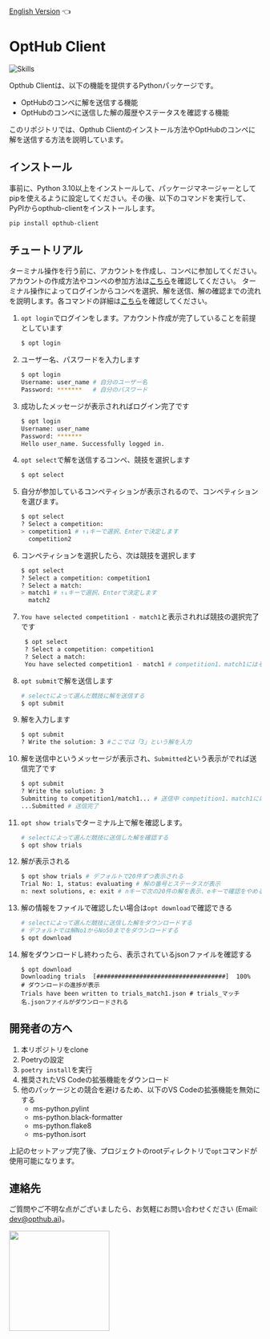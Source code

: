 [English Version](https://github.com/opthub-org/opthub-client) 👈

# OptHub Client

![Skills](https://skillicons.dev/icons?i=py,graphql,docker,vscode,github)

Opthub Clientは、以下の機能を提供するPythonパッケージです。

- OptHubのコンペに解を送信する機能
- OptHubのコンペに送信した解の履歴やステータスを確認する機能

このリポジトリでは、Opthub Clientのインストール方法やOptHubのコンペに解を送信する方法を説明しています。

## インストール

事前に、Python 3.10以上をインストールして、パッケージマネージャーとしてpipを使えるように設定してください。その後、以下のコマンドを実行して、PyPIからopthub-clientをインストールします。

```bash
pip install opthub-client
```

## チュートリアル

<!-- TODO: @tkumamoto -->
<!-- アカウントを作成して、ログインして、コンペを選んで参加して、ターミナルでコンペを選択して、解を送信して確認するところまでを一通り説明する。詳しいコマンドの使い方はNotionを誘導する。 -->
<!-- ここを変更する際にはhttps://www.notion.so/opthub/OptHub-Client-1fec52032bca4cdda14d5a28c0028952ここのnotionのチュートリアルも変更する必要あり -->
ターミナル操作を行う前に、アカウントを作成し、コンペに参加してください。アカウントの作成方法やコンペの参加方法は[こちら](https://opthub.notion.site/1b96e2f4e9424db0934f297ee0351403?pvs=4)を確認してください。
ターミナル操作によってログインからコンペを選択、解を送信、解の確認までの流れを説明します。各コマンドの詳細は[こちら](https://opthub.notion.site/OptHub-Client-1fec52032bca4cdda14d5a28c0028952?pvs=4)を確認してください。
<!-- TODO: URLを挿入 -->
1. `opt login`でログインをします。アカウント作成が完了していることを前提としています
    ```bash
    $ opt login
    ```
2. ユーザー名、パスワードを入力します
    ```bash
    $ opt login
    Username: user_name # 自分のユーザー名
    Password: *******   # 自分のパスワード
    ```
3. 成功したメッセージが表示されればログイン完了です
    ```bash
    $ opt login
    Username: user_name
    Password: *******
    Hello user_name. Successfully logged in.
    ```
4. `opt select`で解を送信するコンペ、競技を選択します
    ```bash
    $ opt select
    ```
5. 自分が参加しているコンペティションが表示されるので、コンペティションを選びます。
    ```bash
    $ opt select
    ? Select a competition:
    > competition1 # ↑↓キーで選択、Enterで決定します
      competition2 
    ```
6. コンペティションを選択したら、次は競技を選択します
    ```bash
    $ opt select
    ? Select a competition: competition1
    ? Select a match:
    > match1 # ↑↓キーで選択、Enterで決定します
      match2
    ```
7. `You have selected competition1 - match1`と表示されれば競技の選択完了です
   ```bash
    $ opt select
    ? Select a competition: competition1
    ? Select a match:
    You have selected competition1 - match1 # competition1、match1にはそれぞれコンペ名、競技名が入る
    ```
8.  `opt submit`で解を送信します
    ```bash
    # selectによって選んだ競技に解を送信する 
    $ opt submit
    ```
9. 解を入力します
    ```bash
    $ opt submit
    ? Write the solution: 3 #ここでは「3」という解を入力 
    ```
10. 解を送信中というメッセージが表示され、`Submitted`という表示がでれば送信完了です
     ```bash
    $ opt submit
    ? Write the solution: 3
    Submitting to competition1/match1... # 送信中 competition1、match1にはコンペ名、競技名が表示されている
    ...Submitted # 送信完了
    ```
11. `opt show trials`でターミナル上で解を確認します。
    ```bash
    # selectによって選んだ競技に送信した解を確認する 
    $ opt show trials
    ```
12. 解が表示される
     ```bash
    $ opt show trials # デフォルトで20件ずつ表示される
    Trial No: 1, status: evaluating # 解の番号とステータスが表示
    n: next solutions, e: exit # nキーで次の20件の解を表示、eキーで確認をやめる
    ```
13. 解の情報をファイルで確認したい場合は`opt download`で確認できる
    ```bash
    # selectによって選んだ競技に送信した解をダウンロードする
    # デフォルトでは解No1からNo50までをダウンロードする
    $ opt download
    ```
14. 解をダウンロードし終わったら、表示されているjsonファイルを確認する
    ```
    $ opt download
    Downloading trials  [####################################]  100%
    # ダウンロードの進捗が表示
    Trials have been written to trials_match1.json # trials_マッチ名.jsonファイルがダウンロードされる
    ```
## 開発者の方へ
1. 本リポジトリをclone
2. Poetryの設定
3. `poetry install`を実行
4. 推奨されたVS Codeの拡張機能をダウンロード
5. 他のパッケージとの競合を避けるため、以下のVS Codeの拡張機能を無効にする
    - ms-python.pylint
    - ms-python.black-formatter
    - ms-python.flake8
    - ms-python.isort

上記のセットアップ完了後、プロジェクトのrootディレクトリで`opt`コマンドが使用可能になります。

## 連絡先 <a id="Contact"></a>

ご質問やご不明な点がございましたら、お気軽にお問い合わせください (Email: dev@opthub.ai)。

<img src="https://opthub.ai/assets/images/logo.svg" width="200">

